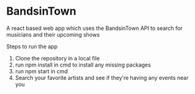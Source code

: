 # BandsinTown

A react based web app which uses the BandsinTown API to search for musicians and their upcoming shows

Steps to run the app

1. Clone the repository in a local file
2. run npm install in cmd to install any missing packages
3. run npm start in cmd
4. Search your favorite artists and see if they're having any events near you
